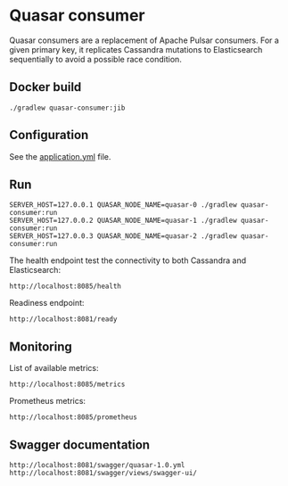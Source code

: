 # Quasar consumer

Quasar consumers are a replacement of Apache Pulsar consumers. 
For a given primary key, it replicates Cassandra mutations to Elasticsearch 
sequentially to avoid a possible race condition.

## Docker build

    ./gradlew quasar-consumer:jib
    

## Configuration

See the [application.yml](src/main/resources/application.yml) file.

## Run

    SERVER_HOST=127.0.0.1 QUASAR_NODE_NAME=quasar-0 ./gradlew quasar-consumer:run
    SERVER_HOST=127.0.0.2 QUASAR_NODE_NAME=quasar-1 ./gradlew quasar-consumer:run
    SERVER_HOST=127.0.0.3 QUASAR_NODE_NAME=quasar-2 ./gradlew quasar-consumer:run

The health endpoint test the connectivity to both Cassandra and Elasticsearch:

    http://localhost:8085/health

Readiness endpoint:

    http://localhost:8081/ready

## Monitoring

List of available metrics:

    http://localhost:8085/metrics

Prometheus metrics:

    http://localhost:8085/prometheus

## Swagger documentation

    http://localhost:8081/swagger/quasar-1.0.yml
    http://localhost:8081/swagger/views/swagger-ui/